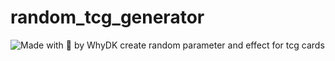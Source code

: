 # random_tcg_generator
![Made with 💙 by WhyDK](https://img.shields.io/badge/Made%20with-%F0%9F%92%99%20by%20WhyDK-blue)
create random parameter and effect for tcg cards
